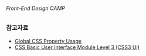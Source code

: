 ###### Front-End Design CAMP

### 참고자료

- [Global CSS Property Usage](https://developer.microsoft.com/en-us/microsoft-edge/platform/usage/)
- [CSS Basic User Interface Module Level 3 (CSS3 UI)](https://www.w3.org/TR/css-ui-3/#pseudo-classes)
